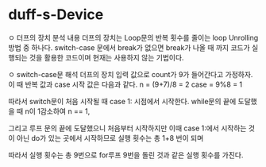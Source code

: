 # duff-s-Device
ㅇ 더프의 장치 분석 내용
 더프의 장치는 Loop문의 반복 횟수를 줄이는 loop Unrolling 방법 중 하나다.
switch-case 문에서 break가 없으면 break가 나올 때 까지 코드가 실행되는 것을 활용한 코드이며 현재는 사용하지 않는 기법이다.

ㅇ switch-case문 해석
 더프의 장치 입력 값으로 count가 9가 들어간다고 가정하자.
이 때 반복 값과 case 시작 값은 다음과 같다.
n = (9+7)/8 = 2
case = 9%8 = 1

따라서 switch문이 처음 시작될 때 case 1: 시점에서 시작한다.
while문의 끝에 도달했을 때 n이 1감소하여 n == 1,

그리고 루프 문의 끝에 도달했으니 처음부터 시작하지만 이때 case 1:에서 시작하는 것이 아닌
do가 있는 곳에서 시작하므로 실행 횟수는 총 1+8 번이 되며

따라서 실행 횟수는 총 9번으로 for루프 9번을 돌린 것과 같은 실행 횟수를 가진다.
